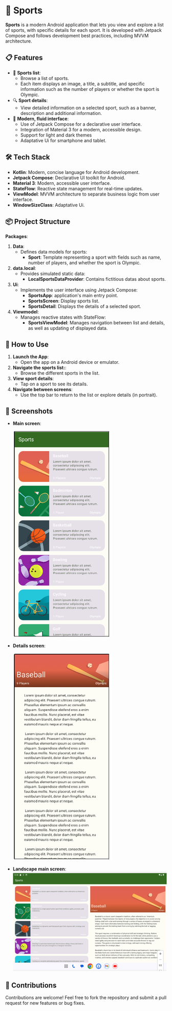 # 🏅 **Sports**
**Sports** is a modern Android application that lets you view and explore a list of sports, with specific details for each sport. It is developed with Jetpack Compose and follows development best practices, including MVVM architecture.

## 📋 **Features**
   - 📂 **Sports list**:
      - Browse a list of sports.
      - Each item displays an image, a title, a subtitle, and specific information such as the number of players or whether the sport is Olympic.
   - 🔍 **Sport details**:
      - View detailed information on a selected sport, such as a banner, description and additional information.
   - 🎨 **Modern, fluid interface**:
      - Use of Jetpack Compose for a declarative user interface.
      - Integration of Material 3 for a modern, accessible design.
      - Support for light and dark themes
      - Adaptative Ui for smartphone and tablet.

## 🛠️ **Tech Stack**
   - **Kotlin**: Modern, concise language for Android development.
   - **Jetpack Compose**: Declarative UI toolkit for Android.
   - **Material 3**: Modern, accessible user interface.
   - **StateFlow**: Reactive state management for real-time updates.
   - **ViewModel**: MVVM architecture to separate business logic from user interface.
   - **WindowSizeClass**: Adaptative Ui.

## 📦 **Project Structure**
**Packages**:
1. **Data**:
   - Defines data models for sports:
      - **Sport**: Template representing a sport with fields such as name, number of players, and whether the sport is Olympic.
2. **data.local**:
   - Provides simulated static data:
      - **LocalSportsDataProvider**: Contains fictitious datas about sports.
3. **Ui**:
   - Implements the user interface using Jetpack Compose:
      - **SportsApp**: application's main entry point.
      - **SportsScreen**: Display sports list.
      - **SportsDetail**: Displays the details of a selected sport.
4. **Viewmodel**:
   - Manages reactive states with StateFlow:
      - **SportsViewModel**: Manages navigation between list and details, as well as updating of displayed data.

## 🚀 **How to Use**
1. **Launch the App**:
   - Open the app on a Android device or emulator.
2. **Navigate the sports list:**:
   - Browse the different sports in the list.
3. **View sport details**:
   - Tap on a sport to see its details.
4. **Navigate between screens**:
   - Use the top bar to return to the list or explore details (in portrait).

## 📸 **Screenshots**
- **Main screen**:

   ![main screen](screenshots/Sports1.png)

- **Details screen**:

   ![details](screenshots/Sports2.png)

- **Landscape main screen**:
   ![landscape](screenshots/Sports3.png)

## 🤝 **Contributions**
Contributions are welcome! Feel free to fork the repository and submit a pull request for new features or bug fixes.